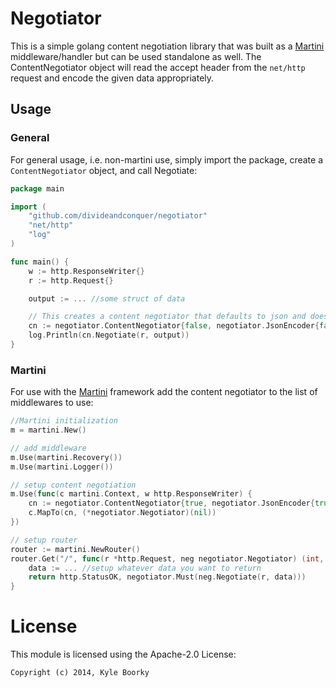 # Negotiator

This is a simple golang content negotiation library that was built as a
[Martini](http://martini.codegangsta.io/) middleware/handler but can be used 
standalone as well. The ContentNegotiator object will read the accept header 
from the `net/http` request and encode the given data appropriately.

## Usage

### General 

For general usage, i.e. non-martini use, simply import the package, create a
`ContentNegotiator` object, and call Negotiate:

```go
package main

import (
	"github.com/divideandconquer/negotiator"
	"net/http"
	"log"
)

func main() {
	w := http.ResponseWriter{}
	r := http.Request{}

	output := ... //some struct of data

	// This creates a content negotiator that defaults to json and doesn't pretty print
	cn := negotiator.ContentNegotiator{false, negotiator.JsonEncoder{false}, w}
	log.Println(cn.Negotiate(r, output))
}

```

### Martini

For use with the [Martini](http://martini.codegangsta.io/) framework add the content
negotiator to the list of middlewares to use:

```go
//Martini initialization
m = martini.New()

// add middleware
m.Use(martini.Recovery())
m.Use(martini.Logger())

// setup content negotiation
m.Use(func(c martini.Context, w http.ResponseWriter) {
	cn := negotiator.ContentNegotiator{true, negotiator.JsonEncoder{true}, w}
	c.MapTo(cn, (*negotiator.Negotiator)(nil))
})

// setup router
router := martini.NewRouter()
router.Get("/", func(r *http.Request, neg negotiator.Negotiator) (int, []byte) {
	data := ... //setup whatever data you want to return
	return http.StatusOK, negotiator.Must(neg.Negotiate(r, data)))
}
```

# License
This module is licensed using the Apache-2.0 License:

```
Copyright (c) 2014, Kyle Boorky
```
